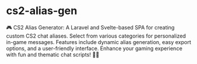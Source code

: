 # cs2-alias-gen
🎮 CS2 Alias Generator: A Laravel and Svelte-based SPA for creating custom CS2 chat aliases. Select from various categories for personalized in-game messages. Features include dynamic alias generation, easy export options, and a user-friendly interface. Enhance your gaming experience with fun and thematic chat scripts! 💬✨
